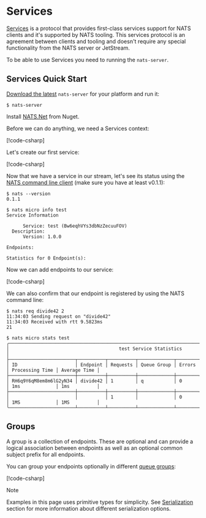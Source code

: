 # Services

[Services](https://docs.nats.io/using-nats/developer/services) is a protocol that provides first-class services support
for NATS clients and it's supported by NATS tooling. This services protocol is an agreement between clients and tooling and
doesn't require any special functionality from the NATS server or JetStream.

To be able to use Services you need to running the `nats-server`.

## Services Quick Start

[Download the latest](https://nats.io/download/) `nats-server` for your platform and run it:

```shell
$ nats-server
```

Install [NATS.Net](https://www.nuget.org/packages/NATS.Net) from Nuget.

Before we can do anything, we need a Services context:

[!code-csharp[](../../../tests/NATS.Net.DocsExamples/Services/IntroPage.cs#svc)]

Let's create our first service:

[!code-csharp[](../../../tests/NATS.Net.DocsExamples/Services/IntroPage.cs#add)]

Now that we have a service in our stream, let's see its status using the [NATS command
line client](https://github.com/nats-io/natscli) (make sure you have at least v0.1.1):

```shell
$ nats --version
0.1.1
```

```shell
$ nats micro info test
Service Information

      Service: test (Bw6eqhVYs3dbNzZecuuFOV)
  Description:
      Version: 1.0.0

Endpoints:

Statistics for 0 Endpoint(s):
```

Now we can add endpoints to our service:

[!code-csharp[](../../../tests/NATS.Net.DocsExamples/Services/IntroPage.cs#endpoint)]

We can also confirm that our endpoint is registered by using the NATS command line:

```shell
$ nats req divide42 2
11:34:03 Sending request on "divide42"
11:34:03 Received with rtt 9.5823ms
21

$ nats micro stats test
╭──────────────────────────────────────────────────────────────────────────────────────────────────────╮
│                                        test Service Statistics                                       │
├────────────────────────┬──────────┬──────────┬─────────────┬────────┬─────────────────┬──────────────┤
│ ID                     │ Endpoint │ Requests │ Queue Group │ Errors │ Processing Time │ Average Time │
├────────────────────────┼──────────┼──────────┼─────────────┼────────┼─────────────────┼──────────────┤
│ RH6q9Y6qM8em8m6lG2yN34 │ divide42 │ 1        │ q           │ 0      │ 1ms             │ 1ms          │
├────────────────────────┼──────────┼──────────┼─────────────┼────────┼─────────────────┼──────────────┤
│                        │          │ 1        │             │ 0      │ 1MS             │ 1MS          │
╰────────────────────────┴──────────┴──────────┴─────────────┴────────┴─────────────────┴──────────────╯
```

## Groups

A group is a collection of endpoints. These are optional and can provide a logical association between endpoints
as well as an optional common subject prefix for all endpoints.

You can group your endpoints optionally in different [queue groups](https://docs.nats.io/nats-concepts/core-nats/queue):

[!code-csharp[](../../../tests/NATS.Net.DocsExamples/Services/IntroPage.cs#grp)]

> [!NOTE]
> Examples in this page uses primitive types for simplicity. See [Serialization](../serialization.md) section for more
> information about different serialization options.
